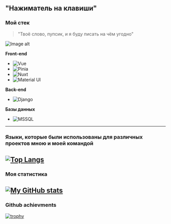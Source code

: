 "Нажиматель на клавиши"
---
### Мой стек
>"Твоё слово, пупсик, и я буду писать на чём угодно"

![Image alt](https://github.com/epsilxn/epsilxn/raw/main/kot-v-sapogah.png)

**Front-end**
* ![Vue](https://img.shields.io/badge/Vue-000000?style=for-the-badge&logo=React&logoColor=#61DAFB)
* ![Pinia](https://img.shields.io/badge/Pinia-000000?style=for-the-badge&logo=Redux&logoColor=#764ABC)
* ![Nuxt](https://img.shields.io/badge/Nuxt-000000?style=for-the-badge&logo=Next.js&logoColor=#000000)
* ![Material UI](https://img.shields.io/badge/MaterialUI-000000?style=for-the-badge&logo=MUI&logoColor=#007FFF)

**Back-end**
* ![Django](https://img.shields.io/badge/Django-000000?style=for-the-badge&logo=Django)

**Базы данных**
* ![MSSQL](https://img.shields.io/badge/MSSQL-000000?style=for-the-badge&logo=PostgreSQL&logoColor=#4169E1)
---
### Языки, которые были использованы для различных проектов мною и моей командой
[![Top Langs](https://github-readme-stats.vercel.app/api/top-langs/?username=epsilxn&theme=algolia)](https://github.com/anuraghazra/github-readme-stats)
---
### Моя статистика
[![My GitHub stats](https://github-readme-stats.vercel.app/api?username=epsilxn&count_private=true&show_icons=true&theme=algolia)](https://github.com/anuraghazra/github-readme-stats)
---
### Github achievments
[![trophy](https://github-profile-trophy.vercel.app/?username=epsilxn&theme=onedark)](https://github.com/ryo-ma/github-profile-trophy)
